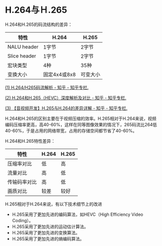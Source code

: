 # H.264与Ｈ.265

H.264和H.265的码流结构的差异：

| 特性         | H.264        | H.265    |
| ------------ | ------------ | -------- |
| NALU header  | 1字节        | 2字节    |
| Slice header | 1字节        | 2字节    |
| 宏块类型     | 4种          | 35种     |
| 变换大小     | 固定4x4或8x8 | 可变大小 |

[(1) H.264/H265码流解析 - 知乎 - 知乎专栏.](https://zhuanlan.zhihu.com/p/132668870) 

[(2) H.264和H.265（HEVC）深度解析及对比 - 知乎 - 知乎专栏.]( https://zhuanlan.zhihu.com/p/527076207)

[(3) 【音视频开发】H.265与H.264的差异详解 - 知乎 - 知乎专栏.](https://zhuanlan.zhihu.com/p/468347011) 



H.264和H.265的区别主要在于视频压缩的效率。H.265相对于H.264来说，视频编码压缩率更高，高40-60%，这样在同等图像效果的情况下，265码流比264低40-60%，于是占用的网络带宽，占用的存储空间都节省了40-60%。

H.264和H.265特性差异：

| 特性         | H.264 | H.265 |
| ------------ | ----- | ----- |
| 压缩率对比   | 低    | 高    |
| 流量对比     | 高    | 低    |
| 传输码率对比 | 高    | 低    |
| 画质对比     | 较差  | 较好  |

H.265相对于H.264来说，有以下技术细节上的改进

- H.265采用了更加先进的编码算法，如HEVC（High Efficiency Video Coding）。
- H.265采用了更加先进的运动估计算法。
- H.265采用了更加先进的变换算法。
- H.265采用了更加先进的熵编码算法。






